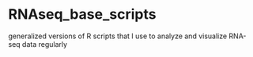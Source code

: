 # RNAseq_base_scripts
generalized versions of R scripts that I use to analyze and visualize RNA-seq data regularly 
